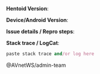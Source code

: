 <!--Please fill in the below fields with some data to help us best diagnose the issue.The more specific you are, the better! You can help a lot by not making us ask these questions.Feel free to remove any irrelevant parts that you know are not related to the issue.Any HTML comment like this will be stripped when rendering markdown, no need to delete them.If an issue does not have the following template filled out, it will be closed without discussion.--><!-- What version of Hentoid you're running, for example: 1.2.0r3 | 1.2.1r1 | 1.2.1r2It's essentially the version number from the About Screen -->**Hentoid Version**:<!-- What devices you managed to get the issue to come up on? For example:fails on Galaxy S4/GT-I9500 4.4.2, works fine on Nexus 6P 5.1 and Genymotion Nexus 5 5.0.1 -->**Device/Android Version**:<!-- Share the details of your issue in prose, detailing actual and expected behavior. -->**Issue details / Repro steps**:<!-- What is the error message that you got in the log? -->**Stack trace / LogCat**:```rubypaste stack trace and/or log here```<!-- Bonus points if you attach a relevant screenshot or a screen recording -->@AVnetWS/admin-team